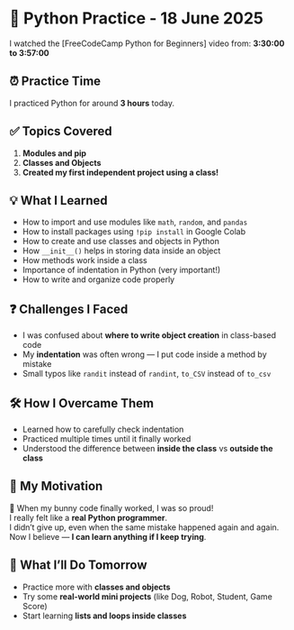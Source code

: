 # 🐍 Python Practice - 18 June 2025

I watched the [FreeCodeCamp Python for Beginners] video from: **3:30:00 to 3:57:00**

## ⏰ Practice Time
I practiced Python for around **3 hours** today.

## ✅ Topics Covered

1. **Modules and pip**
2. **Classes and Objects**
3. **Created my first independent project using a class!**

## 💡 What I Learned

- How to import and use modules like `math`, `random`, and `pandas`
- How to install packages using `!pip install` in Google Colab
- How to create and use classes and objects in Python
- How `__init__()` helps in storing data inside an object
- How methods work inside a class
- Importance of indentation in Python (very important!)
- How to write and organize code properly

## ❓ Challenges I Faced

- I was confused about **where to write object creation** in class-based code  
- My **indentation** was often wrong — I put code inside a method by mistake  
- Small typos like `randit` instead of `randint`, `to_CSV` instead of `to_csv`

## 🛠️ How I Overcame Them
- Learned how to carefully check indentation
- Practiced multiple times until it finally worked
- Understood the difference between **inside the class** vs **outside the class**

## 💪 My Motivation

🌟 When my bunny code finally worked, I was so proud!  
I really felt like a **real Python programmer**.  
I didn’t give up, even when the same mistake happened again and again.  
Now I believe — **I can learn anything if I keep trying**.

## 🎯 What I’ll Do Tomorrow

- Practice more with **classes and objects**
- Try some **real-world mini projects** (like Dog, Robot, Student, Game Score)
- Start learning **lists and loops inside classes**

